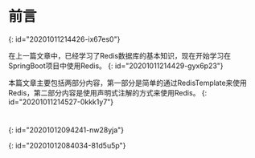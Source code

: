 # 前言
{: id="20201011214426-ix67es0"}

在上一篇文章中，已经学习了Redis数据库的基本知识，现在开始学习在SpringBoot项目中使用Redis。
{: id="20201011214429-gyx6p23"}

本篇文章主要包括两部分内容，第一部分是简单的通过RedisTemplate来使用Redis，第二部分内容是使用声明式注解的方式来使用Redis。
{: id="20201011214527-0kkk1y7"}

#
{: id="20201012094241-nw28yja"}

{: id="20201012084034-81d5u5p"}
